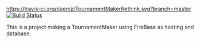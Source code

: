 https://travis-ci.org/daeniz/TournamentMakerRethink.svg?branch=master
[![Build Status](https://travis-ci.org/daeniz/TournamentMakerRethink.svg?branch=master)](https://travis-ci.org/daeniz/TournamentMakerRethink)

This is a project making a TournamentMaker using FireBase as hosting and database.
